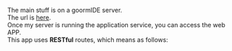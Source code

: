 The main stuff is on a goormIDE server.
<br>
The url is <a href="https://wdb-hhsoj.run-us-west2.goorm.io">here</a>.
<br>
Once my server is running the application service, you can access the web APP.
<br>
This app uses **RESTful** routes, which means as follows:
<div align="center>
  <table border=1>
    <tr>
      <td>operation</td>
      <td>url</td>
      <td>type</td>
      <td>description</td>
    </tr>             
    <tr>
      <td>index</td>
      <td>/campgrounds or /</td>
      <td>GET</td>
      <td>show the home page</td>
    </tr>            
    <tr>
      <td>new</td>
      <td>/campgrounds/new</td>
      <td>GET</td>
      <td>show the new page</td>
    </tr>             
    <tr>
      <td>create</td>
      <td>/campgrounds</td>
      <td>POST</td>
      <td>create a new campground and add it into the database</td>
    </tr>             
    <tr>
      <td>show</td>
      <td>/campgrounds/:id</td>
      <td>GET</td>
      <td>show a specific campground with id</td>
    </tr>             
    <tr>
      <td>edit</td>
      <td>/campgrounds/:id/edit</td>
      <td>GET</td>
      <td>show the edit page</td>
    </tr>             
    <tr>
      <td>update</td>
      <td>/campgrounds/:id</td>
      <td>PUT</td>
      <td>modify a campground in the database</td>
    </tr>             
    <tr>
      <td>delete</td>
      <td>/campgrounds/:id</td>
      <td>DELETE</td>
      <td>delete a specific campground with id</td>
    </tr>         
  </table>
</div>
